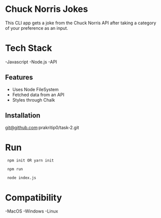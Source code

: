 # Chuck Norris Jokes

This CLI app gets a joke from the Chuck Norris API after taking a category of your preference as an input.

# Tech Stack

-Javascript -Node.js -API

## Features

- Uses Node FileSystem
- Fetched data from an API
- Styles through Chalk

## Installation

git@github.com:prakritip0/task-2.git

# Run

```
 npm init OR yarn init

 npm run

 node index.js
```

# Compatibility

-MacOS -Windows -Linux
